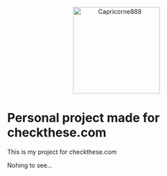 <p align="center">
  <img src="http://checkthese.com/img/IMG_0160.PNG?3" alt="Capricorne888" width="200" height="200">
</p>

# Personal project made for checkthese.com

This is my project for checkthese.com

Nohing to see...
